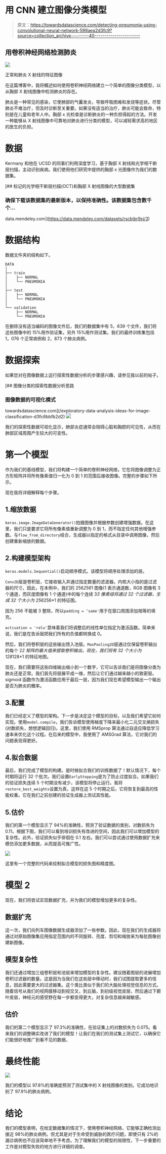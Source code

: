 # 用 CNN 建立图像分类模型

> 原文：<https://towardsdatascience.com/detecting-pneumonia-using-convolutional-neural-network-599aea2d3fc9?source=collection_archive---------40----------------------->

## 用卷积神经网络检测肺炎

![](img/e6bf4b58d367e542ddf65eecd4694af3.png)

正常和肺炎 X 射线的特征图像

在这篇博客中，我将概述如何使用卷积神经网络建立一个简单的图像分类模型，以从胸部 X 射线图像中检测肺炎的存在。

肺炎是一种常见的感染，它使肺部的气囊发炎，导致呼吸困难和发烧等症状。尽管肺炎不难治疗，但及时诊断至关重要。如果没有适当的治疗，肺炎可能会致命，特别是在儿童和老年人中。胸部 x 光检查是诊断肺炎的一种负担得起的方法。开发一种能够从 X 射线图像中可靠地对肺炎进行分类的模型，可以减轻需求高的地区的医生的负担。

# 数据

Kermany 和他在 UCSD 的同事们利用深度学习，基于胸部 X 射线和光学相干断层扫描，主动识别疾病。我们使用他们研究中提供的胸部 x 光图像作为我们的数据集。

 [## 标记的光学相干断层扫描(OCT)和胸部 X 射线图像的大型数据集

### 确保下载该数据集的最新版本，以保持准确性。该数据集包含数千个…

data.mendeley.com](https://data.mendeley.com/datasets/rscbjbr9sj/3) 

# 数据结构

数据文件夹的结构如下。

```
DATA
│ 
├── train
│    ├── NORMAL
│    └── PNEUMONIA
│
├── test
│    ├── NORMAL
│    └── PNEUMONIA
│
└── validation
     ├── NORMAL
     └── PNEUMONIA
```

在删除没有适当编码的图像文件后，我们的数据集中有 5，639 个文件，我们将这些图像中的 15%用作验证集，另外 15%用作测试集。我们的最终训练集包括 1，076 个正常病例和 2，873 个肺炎病例。

# 数据探索

如果您对在图像数据上运行探索性数据分析的步骤感兴趣，请参见我以前的帖子。

[](/exploratory-data-analysis-ideas-for-image-classification-d3fc6bbfb2d2) [## 图像分类的探索性数据分析思路

### 图像数据的可视化模式

towardsdatascience.com](/exploratory-data-analysis-ideas-for-image-classification-d3fc6bbfb2d2) ![](img/a8d4b566b5e5d3f62749cc168b53511a.png)

我们的探索性数据可视化显示，肺部炎症通常会阻碍心脏和胸腔的可见性，从而在肺部区域周围产生较大的可变性。

# 第一个模型

作为我们的基线模型，我们将构建一个简单的卷积神经网络，它在将图像调整为正方形矩阵并将所有像素值归一化为 0 到 1 的范围后接收图像。完整的步骤如下所示。

现在我将详细解释每个步骤。

## 1.缩放数据

`keras.image.ImageDataGenerator()`拍摄图像并根据参数创建增强数据。在这里，我们只是要求它将所有像素值重新调整为 0 到 1，而不指定任何其他增强参数。与`flow_from_directory`结合，生成器以指定的格式从目录中调用图像，然后创建重新缩放的数据。

## 2.构建模型架构

`keras.models.Sequential()`启动顺序模式。该模型将顺序处理添加的层。

`Conv2D`层是卷积层，它接收输入并通过指定数量的滤波器。内核大小指的是过滤器的尺寸。因此，在本例中，我们的 256*256*1 图像(1 表示通道数，RGB 图像有 3 个通道，而灰度图像有 1 个通道)中的每个连续 3*3 像素组将通过 32 个过滤器，生成 32 个大小为 256*256*1 的特征图。

因为 256 不能被 3 整除，所以`padding = ‘same'`用于在窗口周围添加相等的填充。

`activation = 'relu'`意味着我们将调整后的线性单位指定为激活函数。简单来说，我们是在告诉层把我们所有的负值都转换成 0。

然后，我们将卷积层的这些输出馈入池层。`MaxPooling2D`层通过仅保留卷积输出的每个 2*2 矩阵的最大值来提取卷积输出。现在，我们将有 32 个大小为 128*128*1 的特征地图。

现在，我们需要将这些四维输出缩小到一个数字，它可以告诉我们是将图像分类为肺炎还是正常。我们首先将层展平成一维，然后让它们通过越来越小的致密层。sigmoid 函数作为激活函数应用于最后一层，因为我们现在希望模型输出一个输出是否为肺炎的概率。

## 3.配置

我们已经定义了模型的架构。下一步是决定这个模型的目标，以及我们希望它如何实现。使用`model.compile`，我们告诉模型使用梯度下降来最小化二元交叉熵损失(对数损失，想想逻辑回归)。这里，我们使用 RMSprop 算法通过自适应降低学习速率来优化这个过程。在后来的模型中，我使用了 AMSGrad 算法，它对我们的问题表现得更好。

## 4.拟合数据

最后，我们完成了模型的构建。是时候拟合我们的训练数据了！默认情况下，每个时期将运行 32 个批次。我们设置`EarlyStopping`是为了防止过度拟合。如果我们的验证损失连续 5 个时期没有减少，该模型将停止运行。我将`restore_best_weights`设置为真，这样在这 5 个时期之后，它将恢复到最高的性能权重。它在我们之前创建的验证生成器上测试其性能。

## 5.估价

我们的第一个模型显示了 94%的准确性，预测了验证数据的类别，对数损失为 0.11。根据下图，我们可以看到培训损失有改进的空间，因此我们可以增加模型的复杂性。此外，验证损失似乎徘徊在 0.1 左右。我们可以尝试通过使用数据扩充来模仿添加更多数据，从而提高可推广性。

![](img/c4e183103f47e20444af6225e0dd1644.png)

这里有一个完整的代码来绘制拟合模型的损失图和精度图。

# 模型 2

现在，我们将尝试实现数据扩充，并为我们的模型增加更多的复杂性。

## 数据扩充

这一次，我们向列车图像数据生成器添加了一些参数。因此，现在我们的生成器将通过对原始图像集应用指定范围内的不同旋转、亮度、剪切和缩放来为每批图像创建新图像。

## 模型复杂性

我们还通过增加三组卷积层和池层来增加模型的复杂性。建议随着图层的进展增加卷积过滤器的数量。这是因为当我们在这些层中移动时，我们试图提取更多的信息，因此需要更大的过滤器集。这个类比类似于我们的大脑处理视觉信息的方式。随着信号从我们的视网膜移动到视交叉，到丘脑，到初级视觉皮层，然后通过下颞叶皮层，神经元的感受野在每一步都变得更大，对复杂信息越来越敏感。

## 估价

我们的第二个模型显示了 97.3%的准确性，在验证集上的对数损失为 0.075。看来我们的调整确实改进了我们的模型！让我们在我们的测试集上测试它，以确保它们能很好地推广到看不见的数据。

# 最终性能

![](img/6cdfb6a255db6266532177ac810b7116.png)

我们的模型以 97.8%的准确度预测了测试集中的 X 射线图像的类别。它成功地识别了 97.9%的肺炎病例。

# 结论

我们的模型表明，在给定数据集的情况下，使用卷积神经网络，它能够正确检测出接近 98%的肺炎病例。但尤其是对于生命受到威胁的医疗问题，即使只有 2%的漏诊病例也不应该简单地不予考虑。为了理解我们的模型的局限性，下一步重要的工作是对模型失败的地方进行详细的调查。
